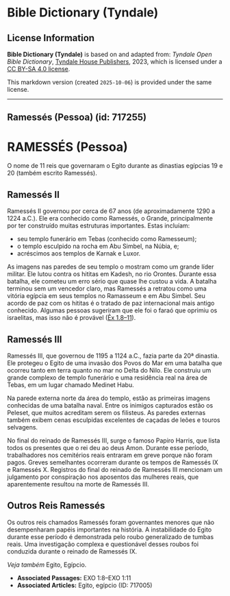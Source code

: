# Bible Dictionary (Tyndale)

## License Information

**Bible Dictionary (Tyndale)** is based on and adapted from: _Tyndale Open Bible Dictionary_, [Tyndale House Publishers](https://tyndaleopenresources.com/), 2023, which is licensed under a [CC BY-SA 4.0 license](https://creativecommons.org/licenses/by-sa/4.0/legalcode.en).

This markdown version (created `2025-10-06`) is provided under the same license.



--------------------------------

## Ramessés (Pessoa) (id: 717255)

RAMESSÉS (Pessoa)
=================

O nome de 11 reis que governaram o Egito durante as dinastias egípcias 19 e 20 (também escrito Ramessés).

Ramessés II
-----------

Ramessés II governou por cerca de 67 anos (de aproximadamente 1290 a 1224 a.C.). Ele era conhecido como Ramessés, o Grande, principalmente por ter construído muitas estruturas importantes. Estas incluíam:

* seu templo funerário em Tebas (conhecido como Ramesseum);
* o templo esculpido na rocha em Abu Simbel, na Núbia, e;
* acréscimos aos templos de Karnak e Luxor.

As imagens nas paredes de seu templo o mostram como um grande líder militar. Ele lutou contra os hititas em Kadesh, no rio Orontes. Durante essa batalha, ele cometeu um erro sério que quase lhe custou a vida. A batalha terminou sem um vencedor claro, mas Ramessés a retratou como uma vitória egípcia em seus templos no Ramasseum e em Abu Simbel. Seu acordo de paz com os hititas é o tratado de paz internacional mais antigo conhecido. Algumas pessoas sugeriram que ele foi o faraó que oprimiu os israelitas, mas isso não é provável ([Êx 1\.8–11](https://ref.ly/Exod1:8-Exod1:11)).

Ramessés III
------------

Ramessés III, que governou de 1195 a 1124 a.C., fazia parte da 20ª dinastia. Ele protegeu o Egito de uma invasão dos Povos do Mar em uma batalha que ocorreu tanto em terra quanto no mar no Delta do Nilo. Ele construiu um grande complexo de templo funerário e uma residência real na área de Tebas, em um lugar chamado Medinet Habu.

Na parede externa norte da área do templo, estão as primeiras imagens conhecidas de uma batalha naval. Entre os inimigos capturados estão os Peleset, que muitos acreditam serem os filisteus. As paredes externas também exibem cenas esculpidas excelentes de caçadas de leões e touros selvagens.

No final do reinado de Ramessés III, surge o famoso Papiro Harris, que lista todos os presentes que o rei deu ao deus Amon. Durante esse período, trabalhadores nos cemitérios reais entraram em greve porque não foram pagos. Greves semelhantes ocorreram durante os tempos de Ramessés IX e Ramessés X. Registros do final do reinado de Ramessés III mencionam um julgamento por conspiração nos aposentos das mulheres reais, que aparentemente resultou na morte de Ramessés III.

Outros Reis Ramessés
--------------------

Os outros reis chamados Ramessés foram governantes menores que não desempenharam papéis importantes na história. A instabilidade do Egito durante esse período é demonstrada pelo roubo generalizado de tumbas reais. Uma investigação complexa e questionável desses roubos foi conduzida durante o reinado de Ramessés IX.

*Veja também* Egito, Egípcio.

* **Associated Passages:** EXO 1:8–EXO 1:11
* **Associated Articles:** Egito, egípcio (ID: 717005)

